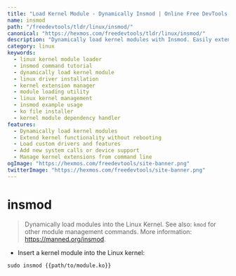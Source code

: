 ```yaml
---
title: "Load Kernel Module - Dynamically Insmod | Online Free DevTools by Hexmos"
name: insmod
path: "/freedevtools/tldr/linux/insmod/"
canonical: "https://hexmos.com/freedevtools/tldr/linux/insmod/"
description: "Dynamically load kernel modules with Insmod. Easily extend kernel functionality with custom drivers and features using command line. Free online tool, no registration required."
category: linux
keywords:
  - linux kernel module loader
  - insmod command tutorial
  - dynamically load kernel module
  - linux driver installation
  - kernel extension manager
  - module loading utility
  - linux kernel management
  - insmod example usage
  - ko file installer
  - kernel module dependency handler
features:
  - Dynamically load kernel modules
  - Extend kernel functionality without rebooting
  - Load custom drivers and features
  - Add new system calls or device support
  - Manage kernel extensions from command line
ogImage: "https://hexmos.com/freedevtools/site-banner.png"
twitterImage: "https://hexmos.com/freedevtools/site-banner.png"
---
```


# insmod

> Dynamically load modules into the Linux Kernel.
> See also: `kmod` for other module management commands.
> More information: <https://manned.org/insmod>.

- Insert a kernel module into the Linux kernel:

`sudo insmod {{path/to/module.ko}}`
